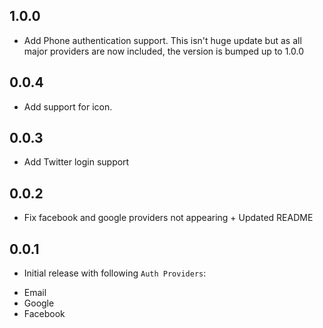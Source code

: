 ## 1.0.0
* Add Phone authentication support.
This isn't huge update but as all major providers are now included, the version is bumped up to 1.0.0

## 0.0.4
* Add support for icon.

## 0.0.3
* Add Twitter login support

## 0.0.2
* Fix facebook and google providers not appearing + Updated README

## 0.0.1

* Initial release with following `Auth Providers`:
- Email
- Google
- Facebook
